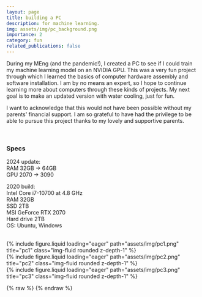 ```yaml
---
layout: page
title: building a PC
description: for machine learning.
img: assets/img/pc_background.png
importance: 2
category: fun
related_publications: false
---
```


During my MEng (and the pandemic!), I created a PC to see if I could train my machine learning model on an NVIDIA GPU. This was a very fun project through which I learned the basics of computer hardware assembly and software installation. I am by no means an expert, so I hope to continue learning more about computers through these kinds of projects. My next goal is to make an updated version with water cooling, just for fun.

I want to acknowledge that this would not have been possible without my parents' financial support. I am so grateful to have had the privilege to be able to pursue this project thanks to my lovely and supportive parents.

<br>

<h3>Specs</h3>
2024 update:
<br>RAM 32GB -> 64GB
<br>GPU 2070 -> 3090

2020 build:
<br>Intel Core i7-10700 at 4.8 GHz
<br>RAM 32GB
<br>SSD 2TB
<br>MSI GeForce RTX 2070
<br>Hard drive 2TB
<br>OS: Ubuntu, Windows


<br>

<div class="row">
    <div class="col-sm mt-3 mt-md-0">
        {% include figure.liquid loading="eager" path="assets/img/pc1.png" title="pc1" class="img-fluid rounded z-depth-1" %}
    </div>
    <div class="col-sm mt-3 mt-md-0">
        {% include figure.liquid loading="eager" path="assets/img/pc2.png" title="pc2" class="img-fluid rounded z-depth-1" %}
    </div>
    <div class="col-sm mt-3 mt-md-0">
        {% include figure.liquid loading="eager" path="assets/img/pc3.png" title="pc3" class="img-fluid rounded z-depth-1" %}
    </div>
</div>


{% raw %} 
{% endraw %}
